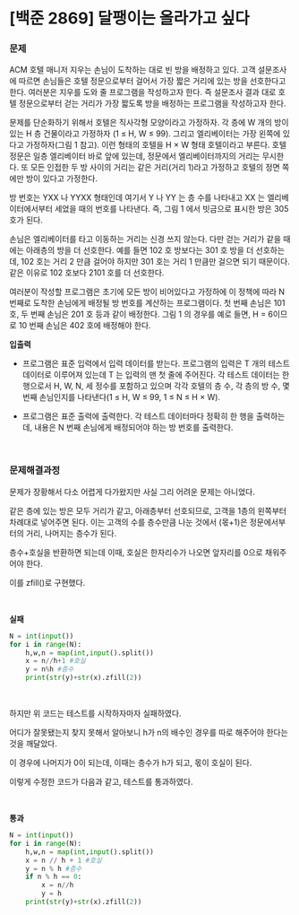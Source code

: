 # [백준 2869] 달팽이는 올라가고 싶다

### 문제

ACM 호텔 매니저 지우는 손님이 도착하는 대로 빈 방을 배정하고 있다. 고객 설문조사에 따르면 손님들은 호텔 정문으로부터 걸어서 가장 짧은 거리에 있는 방을 선호한다고 한다. 여러분은 지우를 도와 줄 프로그램을 작성하고자 한다. 즉 설문조사 결과 대로 호텔 정문으로부터 걷는 거리가 가장 짧도록 방을 배정하는 프로그램을 작성하고자 한다.

문제를 단순화하기 위해서 호텔은 직사각형 모양이라고 가정하자. 각 층에 W 개의 방이 있는 H 층 건물이라고 가정하자 (1 ≤ H, W ≤ 99). 그리고 엘리베이터는 가장 왼쪽에 있다고 가정하자(그림 1 참고). 이런 형태의 호텔을 H × W 형태 호텔이라고 부른다. 호텔 정문은 일층 엘리베이터 바로 앞에 있는데, 정문에서 엘리베이터까지의 거리는 무시한다. 또 모든 인접한 두 방 사이의 거리는 같은 거리(거리 1)라고 가정하고 호텔의 정면 쪽에만 방이 있다고 가정한다.

방 번호는 YXX 나 YYXX 형태인데 여기서 Y 나 YY 는 층 수를 나타내고 XX 는 엘리베이터에서부터 세었을 때의 번호를 나타낸다. 즉, 그림 1 에서 빗금으로 표시한 방은 305 호가 된다.

손님은 엘리베이터를 타고 이동하는 거리는 신경 쓰지 않는다. 다만 걷는 거리가 같을 때에는 아래층의 방을 더 선호한다. 예를 들면 102 호 방보다는 301 호 방을 더 선호하는데, 102 호는 거리 2 만큼 걸어야 하지만 301 호는 거리 1 만큼만 걸으면 되기 때문이다. 같은 이유로 102 호보다 2101 호를 더 선호한다.

여러분이 작성할 프로그램은 초기에 모든 방이 비어있다고 가정하에 이 정책에 따라 N 번째로 도착한 손님에게 배정될 방 번호를 계산하는 프로그램이다. 첫 번째 손님은 101 호, 두 번째 손님은 201 호 등과 같이 배정한다. 그림 1 의 경우를 예로 들면, H = 6이므로 10 번째 손님은 402 호에 배정해야 한다.

**입출력**

* 프로그램은 표준 입력에서 입력 데이터를 받는다. 프로그램의 입력은 T 개의 테스트 데이터로 이루어져 있는데 T 는 입력의 맨 첫 줄에 주어진다. 각 테스트 데이터는 한 행으로서 H, W, N, 세 정수를 포함하고 있으며 각각 호텔의 층 수, 각 층의 방 수, 몇 번째 손님인지를 나타낸다(1 ≤ H, W ≤ 99, 1 ≤ N ≤ H × W). 

* 프로그램은 표준 출력에 출력한다. 각 테스트 데이터마다 정확히 한 행을 출력하는데, 내용은 N 번째 손님에게 배정되어야 하는 방 번호를 출력한다.

</br>

### 문제해결과정

문제가 장황해서 다소 어렵게 다가왔지만 사실 그리 어려운 문제는 아니었다.

같은 층에 있는 방은 모두 거리가 같고, 아래층부터 선호되므로, 고객을 1층의 왼쪽부터 차례대로 넣어주면 된다. 이는 고객의 수를 층수만큼 나눈 것에서 (몫+1)은 정문에서부터의 거리, 나머지는 층수가 된다.

층수+호실을 반환하면 되는데 이때, 호실은 한자리수가 나오면 앞자리를 0으로 채워주어야 한다.

이를 zfill()로 구현했다.

</br>

**실패**

```python
N = int(input())
for i in range(N):
    h,w,n = map(int,input().split())
    x = n//h+1 #호실
    y = n%h #층수
    print(str(y)+str(x).zfill(2))
```

</br>

하지만 위 코드는 테스트를 시작하자마자 실패하였다.

어디가 잘못됐는지 찾지 못해서 알아보니 h가 n의 배수인 경우를 따로 해주어야 한다는 것을 깨달았다.

이 경우에 나머지가 0이 되는데, 이때는 층수가 h가 되고, 몫이 호실이 된다.

이렇게 수정한 코드가 다음과 같고, 테스트를 통과하였다.

</br>

**통과**

```python
N = int(input())
for i in range(N):
    h,w,n = map(int,input().split())
    x = n // h + 1 #호실
    y = n % h #층수
    if n % h == 0:
        x = n//h
        y = h
    print(str(y)+str(x).zfill(2))
```


